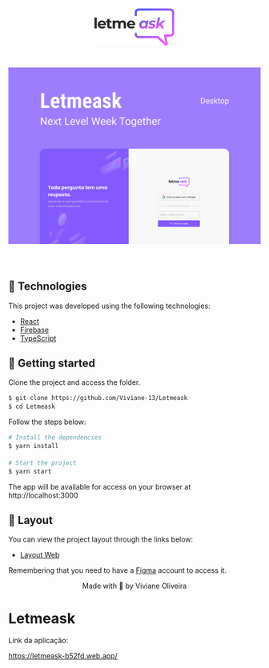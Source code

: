 <p align="center">
  <img alt="Letmeask" src=".github/logo.svg" width="160px">
</p>
<h1 align="center">
    <img alt="Letmeask" title="Letmeask" src=".github/cover.svg" />
</h1>

<br>

## 🧪 Technologies

This project was developed using the following technologies:

- [React](https://reactjs.org)
- [Firebase](https://firebase.google.com/)
- [TypeScript](https://www.typescriptlang.org/)

## 🚀 Getting started

Clone the project and access the folder.

```bash
$ git clone https://github.com/Viviane-13/Letmeask
$ cd Letmeask
```

Follow the steps below:
```bash
# Install the dependencies
$ yarn install

# Start the project
$ yarn start
```
The app will be available for access on your browser at http://localhost:3000

## 🔖 Layout

You can view the project layout through the links below:

- [Layout Web](https://www.figma.com/file/u0BQK8rCf2KgzcukdRRCWh/Letmeask/duplicate) 

Remembering that you need to have a [Figma](http://figma.com/) account to access it.


<p align="center">Made with 💜 by Viviane Oliveira</p>


# Letmeask

Link da aplicação:

https://letmeask-b52fd.web.app/
